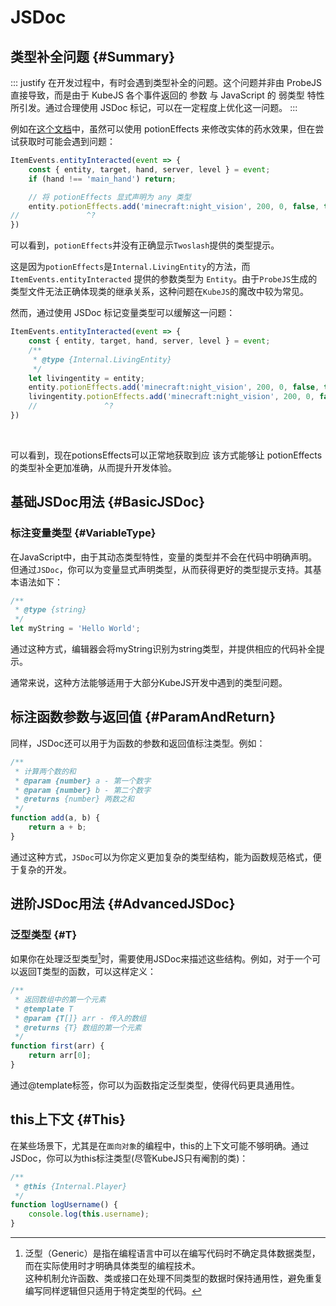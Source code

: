 # JSDoc
## 类型补全问题 {#Summary}
::: justify
在开发过程中，有时会遇到类型补全的问题。这个问题并非由 ProbeJS 直接导致，而是由于 KubeJS 各个事件返回的 参数 与 JavaScript 的 弱类型 特性所引发。通过合理使用 JSDoc 标记，可以在一定程度上优化这一问题。
:::

例如在[这个文档](../../Entity/PotionEffects.md)中，虽然可以使用 potionEffects 来修改实体的药水效果，但在尝试获取时可能会遇到问题：

```js twoslash
ItemEvents.entityInteracted(event => {
    const { entity, target, hand, server, level } = event;
    if (hand !== 'main_hand') return;

    // 将 potionEffects 显式声明为 any 类型
    entity.potionEffects.add('minecraft:night_vision', 200, 0, false, true);
//               ^?
})
```

可以看到，`potionEffects`并没有正确显示`Twoslash`提供的类型提示。

这是因为`potionEffects`是`Internal.LivingEntity`的方法，而 `ItemEvents.entityInteracted` 提供的参数类型为 `Entity`。由于`ProbeJS`生成的类型文件无法正确体现类的继承关系，这种问题在`KubeJS`的魔改中较为常见。

然而，通过使用 JSDoc 标记变量类型可以缓解这一问题：

```js twoslash
ItemEvents.entityInteracted(event => {
    const { entity, target, hand, server, level } = event;
    /**
     * @type {Internal.LivingEntity}
     */
    let livingentity = entity;
    entity.potionEffects.add('minecraft:night_vision', 200, 0, false, true);
    livingentity.potionEffects.add('minecraft:night_vision', 200, 0, false, true);
    //               ^?
})
```
<br>

可以看到，现在potionsEffects可以正常地获取到应
该方式能够让 potionEffects 的类型补全更加准确，从而提升开发体验。

## 基础JSDoc用法 {#BasicJSDoc}

### 标注变量类型 {#VariableType}

在JavaScript中，由于其动态类型特性，变量的类型并不会在代码中明确声明。但通过`JSDoc`，你可以为变量显式声明类型，从而获得更好的类型提示支持。其基本语法如下：

```js twoslash
/**
 * @type {string}
 */
let myString = 'Hello World';
```

通过这种方式，编辑器会将myString识别为string类型，并提供相应的代码补全提示。

通常来说，这种方法能够适用于大部分KubeJS开发中遇到的类型问题。

## 标注函数参数与返回值 {#ParamAndReturn}

同样，JSDoc还可以用于为函数的参数和返回值标注类型。例如：

```js twoslash
/**
 * 计算两个数的和
 * @param {number} a - 第一个数字
 * @param {number} b - 第二个数字
 * @returns {number} 两数之和
 */
function add(a, b) {
    return a + b;
}
```

通过这种方式，`JSDoc`可以为你定义更加复杂的类型结构，能为函数规范格式，便于复杂的开发。

## 进阶JSDoc用法 {#AdvancedJSDoc}

### 泛型类型 {#T}

如果你在处理泛型类型[^T]时，需要使用JSDoc来描述这些结构。例如，对于一个可以返回T类型的函数，可以这样定义：


```js twoslash
/**
 * 返回数组中的第一个元素
 * @template T
 * @param {T[]} arr - 传入的数组
 * @returns {T} 数组的第一个元素
 */
function first(arr) {
    return arr[0];
}
```

通过@template标签，你可以为函数指定泛型类型，使得代码更具通用性。

## this上下文 {#This}

在某些场景下，尤其是在`面向对象`的编程中，this的上下文可能不够明确。通过JSDoc，你可以为this标注类型(尽管KubeJS只有阉割的类)：

```js twoslash
/**
 * @this {Internal.Player}
 */
function logUsername() {
    console.log(this.username);
}
```

[^T]: 泛型（Generic）是指在编程语言中可以在编写代码时不确定具体数据类型，而在实际使用时才明确具体类型的编程技术。<br>这种机制允许函数、类或接口在处理不同类型的数据时保持通用性，避免重复编写同样逻辑但只适用于特定类型的代码。